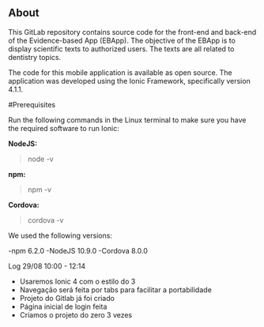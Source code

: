 ## About

This GitLab repository contains source code for the front-end and back-end of the Evidence-based App (EBApp). The objective of the EBApp is to display scientific texts to authorized users. The texts are all related to dentistry topics.

The code for this mobile application is available as open source. The application was developed using the Ionic Framework, specifically version 4.1.1.

#Prerequisites

Run the following commands in the Linux terminal to make sure you have the required software to run Ionic:

<b>NodeJS:</b>
> node -v

<b>npm:</b>
> npm -v

<b>Cordova:</b>
> cordova -v

We used the following versions:

-npm 6.2.0
-NodeJS 10.9.0
-Cordova 8.0.0

Log 29/08 10:00 - 12:14
 - Usaremos Ionic 4 com o estilo do 3
 - Navegação será feita por tabs para facilitar a portabilidade
 - Projeto do Gitlab já foi criado
 - Página inicial de login feita
 - Criamos o projeto do zero 3 vezes
